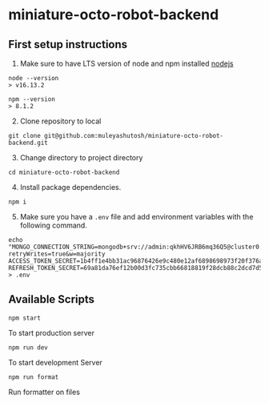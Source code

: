 # miniature-octo-robot-backend

## First setup instructions

  1. Make sure to have LTS version of node and npm installed [nodejs](http://nodejs.org)

    node --version
    > v16.13.2

    npm --version
    > 8.1.2

  2. Clone repository to local

    git clone git@github.com:muleyashutosh/miniature-octo-robot-backend.git

  3. Change directory to project directory

    cd miniature-octo-robot-backend

  4. Install package dependencies.

    npm i

  5. Make sure you have a `.env` file and add environment variables with the following command.
  
```
echo "MONGO_CONNECTION_STRING=mongodb+srv://admin:qkhHV6JRB6mq36Q5@cluster0.jwfdj.mongodb.net/safeShare?retryWrites=true&w=majority
ACCESS_TOKEN_SECRET=1b4ff1e4bb31ac96876426e9c480e12af6898698973f20f376a8d757d99af0e9b6e91295c3ab3cfc37d568b47880d3859de3cb3bcf055c06b54b3271cf6412a7
REFRESH_TOKEN_SECRET=69a81da76ef12b00d3fc735cbb66818819f28dcb88c2dcd7d54478f20817e7ac1218f096dbfe7cdea45d815d4c4d1be3a5c91f347c1a71b7f181b43878dbdf18" > .env

```


## Available Scripts

`npm start`

To start production server

`npm run dev`

To start development Server

`npm run format`

Run formatter on files


